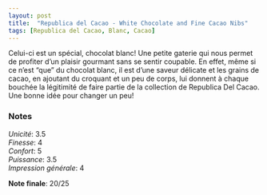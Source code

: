 ```yaml
---
layout: post
title:  "Republica del Cacao - White Chocolate and Fine Cacao Nibs"
tags: [Republica del Cacao, Blanc, Cacao] 
---
```


Celui-ci est un spécial, chocolat blanc! Une petite gaterie qui nous permet de profiter d’un plaisir gourmant sans se sentir coupable. En effet, même si ce n’est “que” du chocolat blanc, il est d’une saveur délicate et les grains de cacao, en ajoutant du croquant et un peu de corps, lui donnent à chaque bouchée la légitimité de faire partie de la collection de Republica Del Cacao.
Une bonne idée pour changer un peu!

### Notes

_Unicité_: 3.5  
_Finesse_: 4  
_Confort_: 5  
_Puissance_: 3.5  
_Impression générale_: 4

**Note finale**: 20/25
